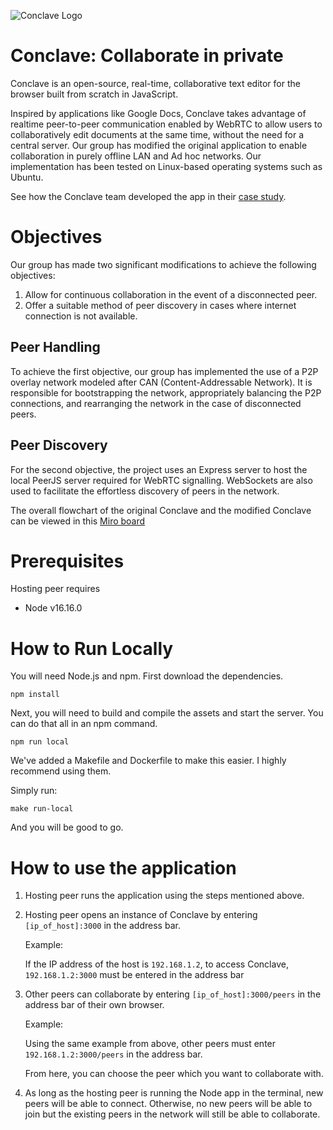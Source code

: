 ![Conclave Logo](/public/assets/img/conclave-mask-small.ico)

# Conclave: Collaborate in private

Conclave is an open-source, real-time, collaborative text editor for the browser built from scratch in JavaScript.

Inspired by applications like Google Docs, Conclave takes advantage of realtime peer-to-peer communication enabled by WebRTC to allow users to collaboratively edit documents at the same time, without the need for a central server. Our group has modified the original application to enable collaboration in purely offline LAN and Ad hoc networks. Our implementation has been tested on Linux-based operating systems such as Ubuntu. 

See how the Conclave team developed the app in their [case study](https://conclave-team.github.io/conclave-site/).

# Objectives

Our group has made two significant modifications to achieve the following objectives:
1. Allow for continuous collaboration in the event of a disconnected peer.
2. Offer a suitable method of peer discovery in cases where internet connection is not available.

## Peer Handling
To achieve the first objective, our group has implemented the use of a P2P overlay network modeled after CAN (Content-Addressable Network). It is responsible for bootstrapping the network, appropriately balancing the P2P connections, and rearranging the network in the case of disconnected peers.

## Peer Discovery
For the second objective, the project uses an Express server to host the local PeerJS server required for WebRTC signalling. WebSockets are also used to facilitate the effortless discovery of peers in the network.

The overall flowchart of the original Conclave and the modified Conclave can be viewed in this [Miro board](https://miro.com/welcomeonboard/aFVuWHRpTlZNMTVLSGVNdXQ0M2h2a2VtbHA2OTVmbmxqZDRLOTh5OW1ldGhTYWY0dlVIaHZLT2xiRDZPOUptR3wzNDU4NzY0NTM2NTI0NjMwMzIxfDI=?share_link_id=145187002862)

# Prerequisites

Hosting peer requires
- Node v16.16.0

# How to Run Locally

You will need Node.js and npm. First download the dependencies.

```
npm install
```

Next, you will need to build and compile the assets and start the server. You can do that all in an npm command.

```
npm run local
```

We've added a Makefile and Dockerfile to make this easier. I highly recommend using them.

Simply run:

```
make run-local
```

And you will be good to go.

# How to use the application

1. Hosting peer runs the application using the steps mentioned above.
2. Hosting peer opens an instance of Conclave by entering ```[ip_of_host]:3000``` in the address bar.

    Example:

    If the IP address of the host is ```192.168.1.2```, to access Conclave, ```192.168.1.2:3000``` must be entered in the address bar
3. Other peers can collaborate by entering ```[ip_of_host]:3000/peers``` in the address bar of their own browser. 

    Example: 

    Using the same example from above, other peers must enter ```192.168.1.2:3000/peers``` in the address bar.


    From here, you can choose the peer which you want to collaborate with.
4. As long as the hosting peer is running the Node app in the terminal, new peers will be able to connect. Otherwise, no new peers will be able to join but the existing peers in the network will still be able to collaborate.
